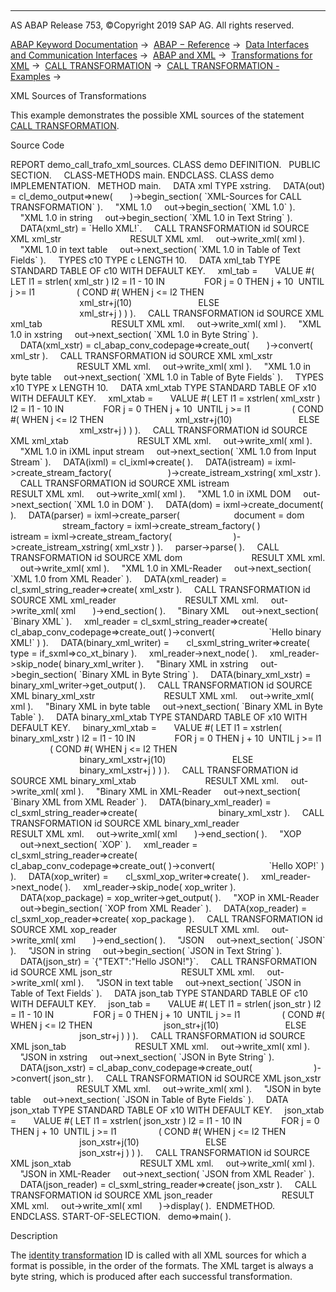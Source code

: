   

* * *

AS ABAP Release 753, ©Copyright 2019 SAP AG. All rights reserved.

[ABAP Keyword Documentation](javascript:call_link\('abenabap.htm'\)) →  [ABAP − Reference](javascript:call_link\('abenabap_reference.htm'\)) →  [Data Interfaces and Communication Interfaces](javascript:call_link\('abenabap_data_communication.htm'\)) →  [ABAP and XML](javascript:call_link\('abenabap_xml.htm'\)) →  [Transformations for XML](javascript:call_link\('abenabap_xml_trafos.htm'\)) →  [CALL TRANSFORMATION](javascript:call_link\('abapcall_transformation.htm'\)) →  [CALL TRANSFORMATION - Examples](javascript:call_link\('abencall_transformation_abexas.htm'\)) → 

XML Sources of Transformations

This example demonstrates the possible XML sources of the statement [CALL TRANSFORMATION](javascript:call_link\('abapcall_transformation.htm'\)).

Source Code

REPORT demo\_call\_trafo\_xml\_sources.
CLASS demo DEFINITION.
  PUBLIC SECTION.
    CLASS-METHODS main.
ENDCLASS.
CLASS demo IMPLEMENTATION.
  METHOD main.
    DATA xml TYPE xstring.
    DATA(out) = cl\_demo\_output=>new(
      )->begin\_section( \`XML-Sources for CALL TRANSFORMATION\` ).
    "XML 1.0
    out->begin\_section( \`XML 1.0\` ).
    "XML 1.0 in string
    out->begin\_section( \`XML 1.0 in Text String\` ).
    DATA(xml\_str) = \`<text>Hello XML!</text>\`.
    CALL TRANSFORMATION id SOURCE XML xml\_str
                           RESULT XML xml.
    out->write\_xml( xml ).
    "XML 1.0 in text table
    out->next\_section( \`XML 1.0 in Table of Text Fields\` ).
    TYPES c10 TYPE c LENGTH 10.
    DATA xml\_tab TYPE STANDARD TABLE OF c10 WITH DEFAULT KEY.
    xml\_tab =
      VALUE #( LET l1 = strlen( xml\_str ) l2 = l1 - 10 IN
               FOR j = 0 THEN j + 10  UNTIL j >= l1
                ( COND #( WHEN j <= l2 THEN
                            xml\_str+j(10)
                          ELSE
                            xml\_str+j ) ) ).
    CALL TRANSFORMATION id SOURCE XML xml\_tab
                           RESULT XML xml.
    out->write\_xml( xml ).
    "XML 1.0 in xstring
    out->next\_section( \`XML 1.0 in Byte String\` ).
    DATA(xml\_xstr) = cl\_abap\_conv\_codepage=>create\_out(
      )->convert( xml\_str ).
    CALL TRANSFORMATION id SOURCE XML xml\_xstr
                           RESULT XML xml.
    out->write\_xml( xml ).
    "XML 1.0 in byte table
    out->next\_section( \`XML 1.0 in Table of Byte Fields\` ).
    TYPES x10 TYPE x LENGTH 10.
    DATA xml\_xtab TYPE STANDARD TABLE OF x10 WITH DEFAULT KEY.
    xml\_xtab =
      VALUE #( LET l1 = xstrlen( xml\_xstr ) l2 = l1 - 10 IN
               FOR j = 0 THEN j + 10  UNTIL j >= l1
                ( COND #( WHEN j <= l2 THEN
                            xml\_xstr+j(10)
                          ELSE
                            xml\_xstr+j ) ) ).
    CALL TRANSFORMATION id SOURCE XML xml\_xtab
                           RESULT XML xml.
    out->write\_xml( xml ).
    "XML 1.0 in iXML input stream
    out->next\_section( \`XML 1.0 from Input Stream\` ).
    DATA(ixml) = cl\_ixml=>create( ).
    DATA(istream) = ixml->create\_stream\_factory(
                      )->create\_istream\_xstring( xml\_xstr ).
    CALL TRANSFORMATION id SOURCE XML istream
                           RESULT XML xml.
    out->write\_xml( xml ).
    "XML 1.0 in iXML DOM
    out->next\_section( \`XML 1.0 in DOM\` ).
    DATA(dom) = ixml->create\_document( ).
    DATA(parser) = ixml->create\_parser(
                     document = dom
                     stream\_factory = ixml->create\_stream\_factory( )
                     istream = ixml->create\_stream\_factory(
                        )->create\_istream\_xstring( xml\_xstr ) ).
    parser->parse( ).
    CALL TRANSFORMATION id SOURCE XML dom
                           RESULT XML xml.
    out->write\_xml( xml ).
    "XML 1.0 in XML-Reader
    out->next\_section( \`XML 1.0 from XML Reader\` ).
    DATA(xml\_reader) = cl\_sxml\_string\_reader=>create( xml\_xstr ).
    CALL TRANSFORMATION id SOURCE XML xml\_reader
                           RESULT XML xml.
    out->write\_xml( xml
      )->end\_section( ).
    "Binary XML
    out->next\_section( \`Binary XML\` ).
    xml\_reader = cl\_sxml\_string\_reader=>create(
                   cl\_abap\_conv\_codepage=>create\_out( )->convert(
                     \`<text>Hello binary XML!</text>\` ) ).
    DATA(binary\_xml\_writer) =
      cl\_sxml\_string\_writer=>create( type = if\_sxml=>co\_xt\_binary ).
    xml\_reader->next\_node( ).
    xml\_reader->skip\_node( binary\_xml\_writer ).
    "Binary XML in xstring
    out->begin\_section( \`Binary XML in Byte String\` ).
    DATA(binary\_xml\_xstr) = binary\_xml\_writer->get\_output( ).
    CALL TRANSFORMATION id SOURCE XML binary\_xml\_xstr
                           RESULT XML xml.
    out->write\_xml( xml ).
    "Binary XML in byte table
    out->next\_section( \`Binary XML in Byte Table\` ).
    DATA binary\_xml\_xtab TYPE STANDARD TABLE OF x10 WITH DEFAULT KEY.
    binary\_xml\_xtab =
      VALUE #( LET l1 = xstrlen( binary\_xml\_xstr ) l2 = l1 - 10 IN
               FOR j = 0 THEN j + 10  UNTIL j >= l1
                ( COND #( WHEN j <= l2 THEN
                            binary\_xml\_xstr+j(10)
                          ELSE
                            binary\_xml\_xstr+j ) ) ).
    CALL TRANSFORMATION id SOURCE XML binary\_xml\_xtab
                           RESULT XML xml.
    out->write\_xml( xml ).
    "Binary XML in XML-Reader
    out->next\_section( \`Binary XML from XML Reader\` ).
    DATA(binary\_xml\_reader) = cl\_sxml\_string\_reader=>create(
                                binary\_xml\_xstr ).
    CALL TRANSFORMATION id SOURCE XML binary\_xml\_reader
                           RESULT XML xml.
    out->write\_xml( xml
      )->end\_section( ).
    "XOP
    out->next\_section( \`XOP\` ).
    xml\_reader = cl\_sxml\_string\_reader=>create(
                   cl\_abap\_conv\_codepage=>create\_out( )->convert(
                     \`<text>Hello XOP!</text>\` ) ).
    DATA(xop\_writer) =
      cl\_sxml\_xop\_writer=>create( ).
    xml\_reader->next\_node( ).
    xml\_reader->skip\_node( xop\_writer ).
    DATA(xop\_package) = xop\_writer->get\_output( ).
    "XOP in XML-Reader
    out->begin\_section( \`XOP from XML Reader\` ).
    DATA(xop\_reader) = cl\_sxml\_xop\_reader=>create( xop\_package ).
    CALL TRANSFORMATION id SOURCE XML xop\_reader
                           RESULT XML xml.
    out->write\_xml( xml
      )->end\_section( ).
    "JSON
    out->next\_section( \`JSON\` ).
    "JSON in string
    out->begin\_section( \`JSON in Text String\` ).
    DATA(json\_str) = \`{"TEXT":"Hello JSON!"}\`.
    CALL TRANSFORMATION id SOURCE XML json\_str
                           RESULT XML xml.
    out->write\_xml( xml ).
    "JSON in text table
    out->next\_section( \`JSON in Table of Text Fields\` ).
    DATA json\_tab TYPE STANDARD TABLE OF c10 WITH DEFAULT KEY.
    json\_tab =
      VALUE #( LET l1 = strlen( json\_str ) l2 = l1 - 10 IN
               FOR j = 0 THEN j + 10  UNTIL j >= l1
                ( COND #( WHEN j <= l2 THEN
                            json\_str+j(10)
                          ELSE
                            json\_str+j ) ) ).
    CALL TRANSFORMATION id SOURCE XML json\_tab
                           RESULT XML xml.
    out->write\_xml( xml ).
    "JSON in xstring
    out->next\_section( \`JSON in Byte String\` ).
    DATA(json\_xstr) = cl\_abap\_conv\_codepage=>create\_out(
                        )->convert( json\_str ).
    CALL TRANSFORMATION id SOURCE XML json\_xstr
                           RESULT XML xml.
    out->write\_xml( xml ).
    "JSON in byte table
    out->next\_section( \`JSON in Table of Byte Fields\` ).
    DATA json\_xtab TYPE STANDARD TABLE OF x10 WITH DEFAULT KEY.
    json\_xtab =
      VALUE #( LET l1 = xstrlen( json\_xstr ) l2 = l1 - 10 IN
               FOR j = 0 THEN j + 10  UNTIL j >= l1
                ( COND #( WHEN j <= l2 THEN
                            json\_xstr+j(10)
                          ELSE
                            json\_xstr+j ) ) ).
    CALL TRANSFORMATION id SOURCE XML json\_xtab
                           RESULT XML xml.
    out->write\_xml( xml ).
    "JSON in XML-Reader
    out->next\_section( \`JSON from XML Reader\` ).
    DATA(json\_reader) = cl\_sxml\_string\_reader=>create( json\_xstr ).
    CALL TRANSFORMATION id SOURCE XML json\_reader
                           RESULT XML xml.
    out->write\_xml( xml
      )->display( ).  ENDMETHOD.
ENDCLASS.
START-OF-SELECTION.
  demo=>main( ).

Description

The [identity transformation](javascript:call_link\('abenid_trafo_glosry.htm'\) "Glossary Entry") ID is called with all XML sources for which a format is possible, in the order of the formats. The XML target is always a byte string, which is produced after each successful transformation.